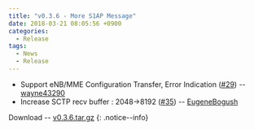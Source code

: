 ```yaml
---
title: "v0.3.6 - More S1AP Message"
date: 2018-03-21 08:05:56 +0900
categories:
  - Release
tags:
  - News
  - Release
---
```


- Support eNB/MME Configuration Transfer, Error Indication ([#29](https://github.com/open5gs/open5gs/issues/29)) -- [wayne43290](https://github.com/wayne43290)
- Increase SCTP recv buffer : 2048->8192 ([#35](https://github.com/open5gs/open5gs/issues/35)) -- [EugeneBogush](https://github.com/EugeneBogush)

Download -- [v0.3.6.tar.gz](https://github.com/open5gs/open5gs/archive/v0.3.6.tar.gz)
{: .notice--info}
